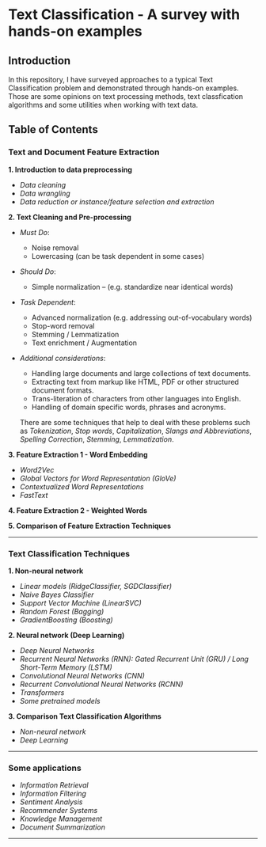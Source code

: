# Text Classification - A survey with hands-on examples

## Introduction

In this repository, I have surveyed approaches to a typical Text Classification problem and demonstrated through hands-on examples. Those are some opinions on text processing methods, text classfication algorithms and some utilities when working with text data.

## Table of Contents

### Text and Document Feature Extraction
**1. Introduction to data preprocessing**

- *Data cleaning*
- *Data wrangling*
- *Data reduction or instance/feature selection and extraction*

**2. Text Cleaning and Pre-processing**

- *Must Do*:
    + Noise removal
    + Lowercasing (can be task dependent in some cases)
- *Should Do*:
    + Simple normalization – (e.g. standardize near identical words)
- *Task Dependent*:
    + Advanced normalization (e.g. addressing out-of-vocabulary words)
    + Stop-word removal
    + Stemming / Lemmatization
    + Text enrichment / Augmentation
- *Additional considerations*:
    + Handling large documents and large collections of text documents.
    + Extracting text from markup like HTML, PDF or other structured document formats.
    + Trans-literation of characters from other languages into English.
    + Handling of domain specific words, phrases and acronyms.
    
    There are some techniques that help to deal with these problems such as *Tokenization*, *Stop words*, *Capitalization*, *Slangs and Abbreviations*, *Spelling Correction*, *Stemming*, *Lemmatization*.

**3. Feature Extraction 1 - Word Embedding**

  * *Word2Vec*   
  * *Global Vectors for Word Representation (GloVe)*
  * *Contextualized Word Representations*    
  * *FastText*

**4. Feature Extraction 2 - Weighted Words**

**5. Comparison of Feature Extraction Techniques**

----
### Text Classification Techniques 
**1. Non-neural network**
  * *Linear models (RidgeClassifier, SGDClassifier)*
  * *Naive Bayes Classifier*
  * *Support Vector Machine (LinearSVC)*
  * *Random Forest (Bagging)*
  * *GradientBoosting (Boosting)*

**2. Neural network (Deep Learning)**
   * *Deep Neural Networks*
   * *Recurrent Neural Networks (RNN): Gated Recurrent Unit (GRU) / Long Short-Term Memory (LSTM)*
   * *Convolutional Neural Networks (CNN)*
   * *Recurrent Convolutional Neural Networks (RCNN)*
   * *Transformers*
   * *Some pretrained models*

**3. Comparison Text Classification Algorithms**

   * *Non-neural network*
   * *Deep Learning*
----
### Some applications

* *Information Retrieval*
* *Information Filtering*
* *Sentiment Analysis*
* *Recommender Systems*
* *Knowledge Management*
* *Document Summarization*
----